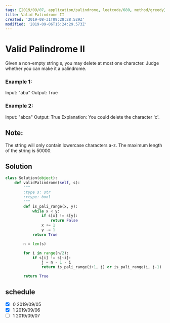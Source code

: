 ```yaml
---
tags: [2019/09/07, application/palindrome, leetcode/680, method/greedy]
title: Valid Palindrome II
created: '2019-08-31T09:28:28.529Z'
modified: '2019-09-06T15:24:29.573Z'
---
```


# Valid Palindrome II

Given a non-empty string s, you may delete at most one character. Judge whether you can make it a palindrome.

### Example 1:

Input: "aba"
Output: True

### Example 2:

Input: "abca"
Output: True
Explanation: You could delete the character 'c'.

## Note:

The string will only contain lowercase characters a-z. The maximum length of the string is 50000.

## Solution

```python
class Solution(object):
    def validPalindrome(self, s):
        """
        :type s: str
        :rtype: bool
        """
        def is_pali_range(x, y):
            while x < y:
                if s[x] != s[y]:
                    return False
                x += 1
                y -= 1
            return True

        n = len(s)

        for i in range(n/2):
            if s[i] != s[~i]:
                j = n - 1 - i
                return is_pali_range(i+1, j) or is_pali_range(i, j-1)

        return True


```

## schedule

* [x] 0 2019/09/05
* [x] 1 2019/09/06
* [ ] 1 2019/09/07
